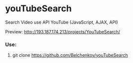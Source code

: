 # youTubeSearch
Search Video use API YouTube (JavaScript, AJAX, API)

Preview: http://193.187.174.213/projects/YouTubeSearch/

### Use:
1. git clone https://github.com/Belchenkov/youTubeSearch
